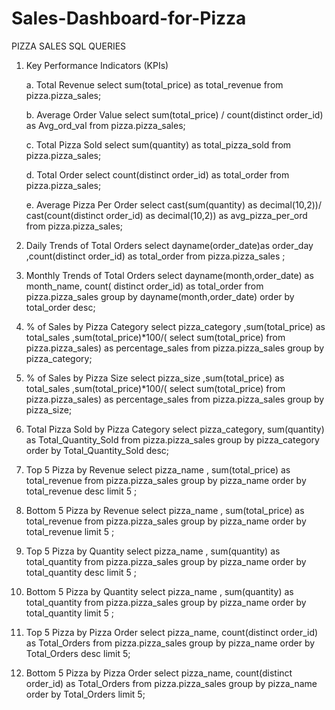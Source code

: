 # Sales-Dashboard-for-Pizza

PIZZA SALES SQL QUERIES
1.	Key Performance Indicators (KPIs)

  	a.	Total Revenue
       select sum(total_price) as total_revenue from pizza.pizza_sales;
       
    b.	Average Order Value
      select sum(total_price) / count(distinct order_id) as Avg_ord_val from pizza.pizza_sales;
     
    c.	Total Pizza Sold
      select sum(quantity) as total_pizza_sold from pizza.pizza_sales;
     
    d.	Total Order 
     select count(distinct order_id) as total_order from pizza.pizza_sales;
     
    e.	Average Pizza Per Order
    select cast(sum(quantity) as decimal(10,2))/  cast(count(distinct order_id) as decimal(10,2)) as avg_pizza_per_ord from pizza.pizza_sales;
 
3.	Daily Trends of Total Orders
select dayname(order_date)as order_day ,count(distinct order_id) as total_order from pizza.pizza_sales ;   
 

4.	Monthly Trends of Total Orders
select dayname(month,order_date) as month_name, count( distinct order_id) as total_order from pizza.pizza_sales group by dayname(month,order_date) order by total_order desc;
 

5.	% of Sales by Pizza Category
select pizza_category ,sum(total_price) as total_sales ,sum(total_price)*100/( select sum(total_price) from pizza.pizza_sales) as percentage_sales from pizza.pizza_sales group by pizza_category;
 
6.	% of Sales by Pizza Size
select pizza_size ,sum(total_price) as total_sales ,sum(total_price)*100/( select sum(total_price) from pizza.pizza_sales) as percentage_sales from pizza.pizza_sales group by pizza_size;
 
7.	Total Pizza Sold by Pizza Category
select pizza_category, sum(quantity) as Total_Quantity_Sold from pizza.pizza_sales group by pizza_category order by Total_Quantity_Sold desc;
 
8.	Top 5 Pizza by Revenue
select pizza_name , sum(total_price) as total_revenue from pizza.pizza_sales group by pizza_name order by total_revenue desc limit 5  ;
 
9.	Bottom 5 Pizza by Revenue
select pizza_name , sum(total_price) as total_revenue from pizza.pizza_sales group by pizza_name order by total_revenue limit 5  ;
 
10.	Top 5 Pizza by Quantity
select pizza_name , sum(quantity) as total_quantity from pizza.pizza_sales group by pizza_name order by total_quantity desc limit 5  ;
 

11.	Bottom 5 Pizza by Quantity
select pizza_name , sum(quantity) as total_quantity from pizza.pizza_sales group by pizza_name order by total_quantity limit 5  ;
 

12.	Top 5 Pizza by Pizza Order
select  pizza_name, count(distinct order_id) as Total_Orders from pizza.pizza_sales group by pizza_name order by Total_Orders desc limit 5;
 
13.	Bottom 5 Pizza by Pizza Order
select  pizza_name, count(distinct order_id) as Total_Orders from pizza.pizza_sales group by pizza_name order by Total_Orders limit 5;
 

